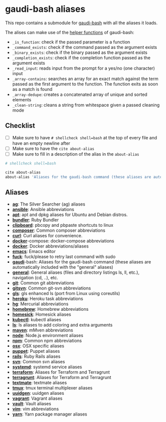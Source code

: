 # gaudi-bash aliases

This repo contains a submodule for [gaudi-bash](https://github.com/g-udi/gaudi-bash) with all the aliases it loads.

The alises can make use of the [helper functions](https://github.com/g-udi/gaudi-bash/blob/master/lib/helpers/utils.bash) of gaudi-bash:
- `_is_function`: check if the passed parameter is a function
- `_command_exists`: check if the command passed as the argument exists
- `_binary_exists`: check if the binary passed as the argument exists
- `_completion_exists`: check if the completion function passed as the argument exists
- `_read_input`: reads input from the prompt for a yes/no (one character) input
- `_array-contains`: searches an array for an exact match against the term passed as the first argument to the function. The function exits as soon as a match is found
- `_array-dedupe`: creates a concatenated array of unique and sorted elements
- `_clean-string`: cleans a string from whitespace given a passed cleaning mode

## Checklist

- [ ] Make sure to have `# shellcheck shell=bash` at the top of every file and have an empty newline after
- [ ] Make sure to have the `cite about-alias`
- [ ] Make sure to fill in a description of the alias in the `about-alias`

 ```bash
# shellcheck shell=bash

cite about-alias
about-alias 'Aliases for the gaudi-bash command (these aliases are automatically included with the "general" aliases)'
 ```

## Aliases

- **[ag](/lib/ag.aliases.bash)**: The Silver Searcher (ag) aliases
- **[ansible](/lib/ansible.aliases.bash)**: Ansible abbreviations
- **[apt](/lib/apt.aliases.bash)**: apt and dpkg aliases for Ubuntu and Debian distros.
- **[bundler](/lib/bundler.aliases.bash)**: Ruby Bundler
- **[clipboard](/lib/clipboard.aliases.bash)**: pbcopy and pbpaste shortcuts to linux
- **[composer](/lib/composer.aliases.bash)**: Common composer abbreviations
- **[curl](/lib/curl.aliases.bash)**: Curl aliases for convenience.
- **[docker](/lib/docker.aliases.bash)**-compose: docker-compose abbreviations
- **[docker](/lib/docker.aliases.bash)**: Docker abbreviations/aliases
- **[emacs](/lib/emacs.aliases.bash)**: Emacs editor
- **[fuck](/lib/fuck.aliases.bash)**: fuck/please to retry last command with sudo
- **[gaudi](/lib/gaudi-bash.aliases.bash)**-bash: Aliases for the gaudi-bash command (these aliases are automatically included with the "general" aliases)
- **[general](/lib/general.aliases.bash)**: General aliases (files and directory listings ls, ll, etc.), navigation (cd, ..), etc. 
- **[git](/lib/git.aliases.bash)**: Common git abbreviations
- **[gitsvn](/lib/gitsvn.aliases.bash)**: Common git-svn abbreviations
- **[gls](/lib/gls.aliases.bash)**: gls enhanced ls (port from Linux using coreutils)
- **[heroku](/lib/heroku.aliases.bash)**: Heroku task abbreviations
- **[hg](/lib/hg.aliases.bash)**: Mercurial abbreviations
- **[homebrew](/lib/homebrew.aliases.bash)**: Homebrew abbreviations
- **[homesick](/lib/homesick.aliases.bash)**: Homesick aliases
- **[kubectl](/lib/kubectl.aliases.bash)**: kubectl aliases
- **[ls](/lib/ls.aliases.bash)**: ls aliases to add coloring and extra arguments
- **[maven](/lib/maven.aliases.bash)**: mMven abbreviations
- **[node](/lib/node.aliases.bash)**: Node.js environment aliases
- **[npm](/lib/npm.aliases.bash)**: Common npm abbreviations
- **[osx](/lib/osx.aliases.bash)**: OSX specific aliases
- **[puppet](/lib/puppet.aliases.bash)**: Puppet aliases
- **[rails](/lib/rails.aliases.bash)**: Ruby Rails aliases
- **[svn](/lib/svn.aliases.bash)**: Common svn aliases
- **[systemd](/lib/systemd.aliases.bash)**: systemd service aliases
- **[terraform](/lib/terraform.aliases.bash)**: Aliases for Terraform and Terragrunt
- **[terragrunt](/lib/terragrunt.aliases.bash)**: Aliases for Terraform and Terragrunt
- **[textmate](/lib/textmate.aliases.bash)**: textmate aliases
- **[tmux](/lib/tmux.aliases.bash)**: tmux terminal multiplexer aliases
- **[uuidgen](/lib/uuidgen.aliases.bash)**: uuidgen aliases
- **[vagrant](/lib/vagrant.aliases.bash)**: Vagrant aliases
- **[vault](/lib/vault.aliases.bash)**: Vault aliases
- **[vim](/lib/vim.aliases.bash)**: vim abbreviations
- **[yarn](/lib/yarn.aliases.bash)**: Yarn package manager aliases